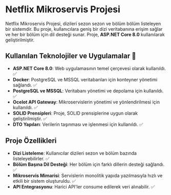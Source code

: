 # Netflix Mikroservis Projesi

Netflix Mikroservis Projesi, dizileri sezon sezon ve bölüm bölüm listeleyen bir sistemdir. Bu proje, kullanıcılara geniş bir dizi veritabanına erişim sağlar ve her bir bölüm için dil desteği sunar. Proje, **ASP.NET Core 8.0** kullanılarak geliştirilmiştir.

## Kullanılan Teknolojiler ve Uygulamalar 🤖

- **ASP.NET Core 8.0**: Web uygulamasının temel çerçevesi olarak kullanıldı. ✅
- **Docker**: PostgreSQL ve MSSQL veritabanları için konteyner yönetimi sağlandı. ✅
- **PostgreSQL ve MSSQL**: Veritabanı yönetimi ve depolama için kullanıldı. ✅
- **Ocelot API Gateway**: Mikroservislerin yönetimi ve yönlendirilmesi için kullanıldı. ✅
- **SOLID Prensipleri**: Proje, SOLID prensiplerine uygun olarak geliştirilmiştir. ✅
- **DTO Yapıları**: Verilerin taşınması ve işlenmesi için kullanıldı. ✅

## Proje Özellikleri

- **Dizi Listeleme**: Kullanıcılar dizileri sezon ve bölüm bazında listeleyebilirler. ✅
- **Bölüm Başına Dil Desteği**: Her bölüm için farklı dillerin desteği sağlandı. ✅
- **Mikroservis Mimarisi**: Servislerin monolitik yapıda yazılmasıyla hızlı ve etkili bir sistem oluşturuldu. ✅
- **API Entegrasyonu**: Harici API'ler consume edilerek veri alınabilir. ✅

